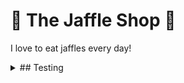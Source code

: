 # 🥪 The Jaffle Shop 🦘

I love to eat jaffles every day!

<details>
<summary>## Testing</summary>
</details>
